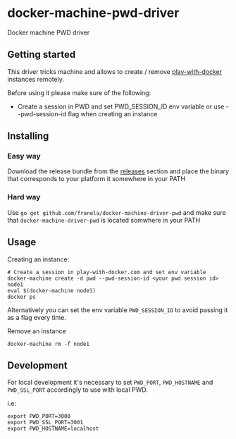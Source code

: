 # docker-machine-pwd-driver

Docker machine PWD driver


## Getting started

This driver tricks machine and allows to create / remove [play-with-docker](http://play-with-docker.com) instances remotely. 

Before using it please make sure of the following:

- Create a session in PWD and set PWD_SESSION_ID env variable or use --pwd-session-id flag when creating an instance


## Installing

### Easy way

Download the release bundle from the [releases](https://github.com/franela/play-with-docker/releases) section and place the binary that corresponds to your platform it somewhere in your PATH



### Hard way

Use `go get github.com/franela/docker-machine-driver-pwd` and make sure that
`docker-machine-driver-pwd` is located somwhere in your PATH



## Usage

Creating an instance:

```
# Create a session in play-with-docker.com and set env variable
docker-machine create -d pwd --pwd-session-id <your pwd session id> node1
eval $(docker-machine node1)
docker ps
```

Alternatively you can set the env variable `PWD_SESSION_ID` to avoid passing it as a flag every time.


Remove an instance


```
docker-machine rm -f node1
```

## Development

For local development it's necessary to set `PWD_PORT`, `PWD_HOSTNAME` and `PWD_SSL_PORT`
accordingly to use with local PWD.

i.e:

```
export PWD_PORT=3000
export PWD_SSL_PORT=3001
export PWD_HOSTNAME=localhost
```
